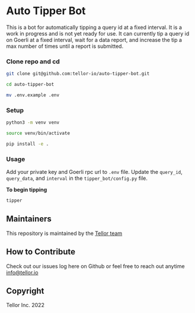 # Auto Tipper Bot

This is a bot for automatically tipping a query id at a fixed interval. It is a work in progress and is not yet ready for use. It can currently tip a query id on Goerli at a fixed interval, wait for a data report, and increase the tip a max number of times until a report is submitted.

### Clone repo and cd
```sh
git clone git@github.com:tellor-io/auto-tipper-bot.git
```
```sh
cd auto-tipper-bot
```
```sh
mv .env.example .env
```

### Setup

```sh
python3 -m venv venv
```
```sh
source venv/bin/activate
```

```sh
pip install -e .
```

### Usage
Add your private key and Goerli rpc url to `.env` file. Update the `query_id`, `query_data`, and `interval` in the `tipper_bot/config.py` file. 

**To begin tipping**
```sh
tipper
```

## Maintainers <a name="maintainers"> </a>
This repository is maintained by the [Tellor team](https://github.com/orgs/tellor-io/people)


## How to Contribute<a name="how2contribute"> </a>  

Check out our issues log here on Github or feel free to reach out anytime [info@tellor.io](mailto:info@tellor.io)

## Copyright

Tellor Inc. 2022